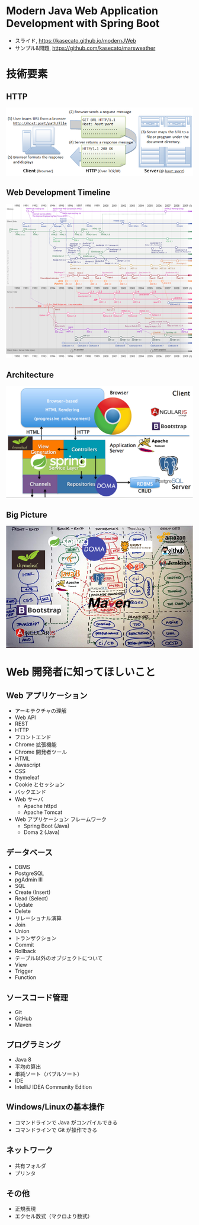 # Modern Java Web Application Development with Spring Boot

* スライド, https://kasecato.github.io/modernJWeb
* サンプル&問題, https://github.com/kasecato/marsweather

# 技術要素

## HTTP
![HTTP](img/HTTP_Steps.png)

## Web Development Timeline
![Web Development Timeline](img/Web_development_timeline.png)

## Architecture
![Web architecture](img/mvc_archi_logo.png)

## Big Picture
![Web big picture](img/web_big_picture.png)

# Web 開発者に知ってほしいこと

## Web アプリケーション
* アーキテクチャの理解
 * Web API
 * REST
 * HTTP
* フロントエンド
 * Chrome 拡張機能
 * Chrome 開発者ツール
 * HTML
 * Javascript
 * CSS
 * thymeleaf
 * Cookie とセッション
* バックエンド
 * Web サーバ
    * Apache httpd
    * Apache Tomcat
 * Web アプリケーション フレームワーク
    * Spring Boot (Java)
    * Doma 2 (Java)

## データベース
* DBMS
 * PostgreSQL
 * pgAdmin III
* SQL
 * Create (Insert)
 * Read (Select)
 * Update
 * Delete
* リレーショナル演算
 * Join
 * Union
* トランザクション
 * Commit
 * Rollback
* テーブル以外のオブジェクトについて
 * View
 * Trigger
 * Function

## ソースコード管理
* Git
* GitHub
* Maven

## プログラミング
* Java 8
 * 平均の算出
 * 単純ソート（バブルソート）
* IDE
 * IntelliJ IDEA Community Edition

## Windows/Linuxの基本操作
* コマンドラインで Java がコンパイルできる
* コマンドラインで Git が操作できる

## ネットワーク
* 共有フォルダ
* プリンタ

## その他
* 正規表現
* エクセル数式（マクロより数式）

